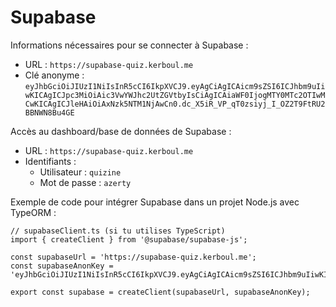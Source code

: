 # Supabase

Informations nécessaires pour se connecter à Supabase :
- URL : `https://supabase-quiz.kerboul.me`
- Clé anonyme : `eyJhbGciOiJIUzI1NiIsInR5cCI6IkpXVCJ9.eyAgCiAgICAicm9sZSI6ICJhbm9uIiwKICAgICJpc3MiOiAic3VwYWJhc2UtZGVtbyIsCiAgICAiaWF0IjogMTY0MTc2OTIwMCwKICAgICJleHAiOiAxNzk5NTM1NjAwCn0.dc_X5iR_VP_qT0zsiyj_I_OZ2T9FtRU2BBNWN8Bu4GE`

Accès au dashboard/base de données de Supabase :
- URL : `https://supabase-quiz.kerboul.me`
- Identifiants :
  - Utilisateur : `quizine`
  - Mot de passe : `azerty`

Exemple de code pour intégrer Supabase dans un projet Node.js avec TypeORM :
```
// supabaseClient.ts (si tu utilises TypeScript)
import { createClient } from '@supabase/supabase-js';

const supabaseUrl = 'https://supabase-quiz.kerboul.me';
const supabaseAnonKey = 'eyJhbGciOiJIUzI1NiIsInR5cCI6IkpXVCJ9.eyAgCiAgICAicm9sZSI6ICJhbm9uIiwKICAgICJpc3MiOiAic3VwYWJhc2UtZGVtbyIsCiAgICAiaWF0IjogMTY0MTc2OTIwMCwKICAgICJleHAiOiAxNzk5NTM1NjAwCn0.dc_X5iR_VP_qT0zsiyj_I_OZ2T9FtRU2BBNWN8Bu4GE';

export const supabase = createClient(supabaseUrl, supabaseAnonKey);
```

